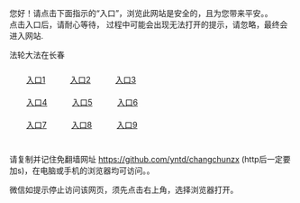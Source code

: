 您好！请点击下面指示的“入口”，浏览此网站是安全的，且为您带来平安。。 <br/>
点击入口后，请耐心等待， 过程中可能会出现无法打开的提示，请忽略，最终会进入网站. </br>

法轮大法在长春<br/>
<div style="padding:10px"><a style="margin:20px" target="_blank" href="https://d31um0kcwwtdmn.cloudfront.net/2Qpsp?ifcpsckj" id="ccLink1" rel="nofollow">入口1</a> <a target="_blank" style="margin:20px" href="https://d2l4of3if4bs8z.cloudfront.net/2Qpsp?czwytq" id="ccLink2" rel="nofollow">入口2</a> <a style="margin:20px" target="_blank" href="https://d2hb2wnxv0e73c.cloudfront.net/2Qpsp?wdmgqbi" id="ccLink3" rel="nofollow">入口3</a></div>

<div style="padding:10px" ><a style="margin:20px" target="_blank" href="https://d31um0kcwwtdmn.cloudfront.net/2Qpsp?ifcpsckj" id="ccLink4" rel="nofollow">入口4</a> <a style="margin:20px" href="https://d2l4of3if4bs8z.cloudfront.net/2Qpsp?czwytq" target="_blank" id="ccLink5" rel="nofollow">入口5</a> <a style="margin:20px" href="https://d2hb2wnxv0e73c.cloudfront.net/2Qpsp?wdmgqbi" target="_blank" id="ccLink6" rel="nofollow">入口6</a></div>

<div style="padding:10px"><a style="margin:20px" target="_blank" href="https://d31um0kcwwtdmn.cloudfront.net/2Qpsp?ifcpsckj" id="ccLink7" rel="nofollow">入口7</a> <a style="margin:20px" href="https://d2l4of3if4bs8z.cloudfront.net/2Qpsp?czwytq" target="_blank" id="ccLink8" rel="nofollow">入口8</a> <a style="margin:20px" target="_blank" href="https://d2hb2wnxv0e73c.cloudfront.net/2Qpsp?wdmgqbi" id="ccLink9" rel="nofollow">入口9</a></div>

<br/>



请复制并记住免翻墙网址 https://github.com/yntd/changchunzx (http后一定要加s)，在电脑或手机的浏览器均可访问。。<br/>

微信如提示停止访问该网页，须先点击右上角，选择浏览器打开。
